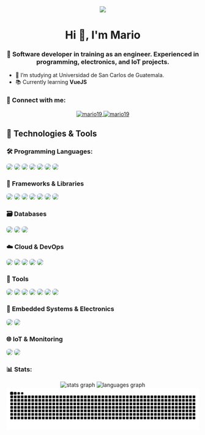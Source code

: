 <div align="center">
  <img height="200" src="https://i.giphy.com/media/v1.Y2lkPTc5MGI3NjExZDExcTY1MGtjeTByMWNpYWJidTJ5a2VuZDU5aDM1eTRxZmtzMnBjYyZlcD12MV9pbnRlcm5hbF9naWZfYnlfaWQmY3Q9Zw/h408T6Y5GfmXBKW62l/giphy.gif" />
</div>

###

<h1 align="center">Hi 👋, I'm Mario</h1>
<h3 align="center">🚀 Software developer in training as an engineer. Experienced in programming, electronics, and IoT projects.</h3>

- 🏫 I’m studying at Universidad de San Carlos de Guatemala.
- 📚 Currently learning **VueJS**  

### 🔗 Connect with me:
<p align="center">
  <a href="https://linkedin.com/in/mario19" target="blank">
    <img align="center" src="https://ziadoua.github.io/m3-Markdown-Badges/badges/LinkedIn/linkedin1.svg" alt="mario19" width="120" />
  </a>
  <a href="mailto:mariomarroquin1905@gmail.com" target="blank">
    <img align="center" src="https://ziadoua.github.io/m3-Markdown-Badges/badges/Gmail/gmail1.svg" alt="mario19" width="105" />
  </a>
  
</p>


## 🚀 Technologies & Tools

### 🛠️ Programming Languages:

<p>
  <img src="https://img.shields.io/badge/C-blue?style=for-the-badge&logo=c&logoColor=white" style="border-radius:6px;"/>
  <img src="https://img.shields.io/badge/C++-00599C?style=for-the-badge&logo=c%2b%2b&logoColor=white" style="border-radius:6px;"/>
  <img src="https://img.shields.io/badge/Golang-00ADD8?style=for-the-badge&logo=go&logoColor=white" style="border-radius:6px;"/>
  <img src="https://img.shields.io/badge/Java-ED8B00?style=for-the-badge&logo=java&logoColor=white" style="border-radius:6px;"/>
  <img src="https://img.shields.io/badge/JavaScript-F7DF1E?style=for-the-badge&logo=javascript&logoColor=black" style="border-radius:6px;"/>
  <img src="https://img.shields.io/badge/Python-3776AB?style=for-the-badge&logo=python&logoColor=white" style="border-radius:6px;"/>
  <img src="https://img.shields.io/badge/Rust-000000?style=for-the-badge&logo=rust&logoColor=white" style="border-radius:6px;"/>
</p>

### 🧱 Frameworks & Libraries
<p>
  <img src="https://img.shields.io/badge/Astro-FF5D01?style=for-the-badge&logo=astro&logoColor=white" style="border-radius:6px;"/>
  <img src="https://img.shields.io/badge/React-61DAFB?style=for-the-badge&logo=react&logoColor=black" style="border-radius:6px;"/>
  <img src="https://img.shields.io/badge/Tailwind_CSS-06B6D4?style=for-the-badge&logo=tailwind-css&logoColor=white" style="border-radius:6px;"/>
  <img src="https://img.shields.io/badge/FastAPI-009688?style=for-the-badge&logo=fastapi&logoColor=white" style="border-radius:6px;"/>
  <img src="https://img.shields.io/badge/Django-092E20?style=for-the-badge&logo=django&logoColor=white" style="border-radius:6px;"/>
  <img src="https://img.shields.io/badge/Flask-000000?style=for-the-badge&logo=flask&logoColor=white" style="border-radius:6px;"/>
  <img src="https://img.shields.io/badge/Bootstrap-7952B3?style=for-the-badge&logo=bootstrap&logoColor=white" style="border-radius:6px;"/>
</p>

### 🗃️ Databases
<p>
  <img src="https://img.shields.io/badge/MySQL-336791?style=for-the-badge&logo=mysql&logoColor=white" style="border-radius:6px;"/>
  <img src="https://img.shields.io/badge/Oracle-F80000?style=for-the-badge&logo=oracle&logoColor=white" style="border-radius:6px;"/>
  <img src="https://img.shields.io/badge/Firebase-FFCA28?style=for-the-badge&logo=firebase&logoColor=black" style="border-radius:6px;"/>
</p>

### ☁️ Cloud & DevOps
<p>
  <img src="https://img.shields.io/badge/AWS-232F3E?style=for-the-badge&logo=amazon-web-services&logoColor=white" style="border-radius:6px;"/>
  <img src="https://img.shields.io/badge/GCP-4285F4?style=for-the-badge&logo=google-cloud&logoColor=white" style="border-radius:6px;"/>
  <img src="https://img.shields.io/badge/Docker-2496ED?style=for-the-badge&logo=docker&logoColor=white" style="border-radius:6px;"/>
  <img src="https://img.shields.io/badge/Kubernetes-326CE5?style=for-the-badge&logo=kubernetes&logoColor=white" style="border-radius:6px;"/>
  <img src="https://img.shields.io/badge/Harbor-60B932?style=for-the-badge&logo=harbor&logoColor=white" style="border-radius:6px;"/>
</p>

### 🧰 Tools
<p>
  <img src="https://img.shields.io/badge/Linux-FCC624?style=for-the-badge&logo=linux&logoColor=black" style="border-radius:6px;"/>
  <img src="https://img.shields.io/badge/Git-F05032?style=for-the-badge&logo=git&logoColor=white" style="border-radius:6px;"/>
  <img src="https://img.shields.io/badge/GitHub-181717?style=for-the-badge&logo=github&logoColor=white" style="border-radius:6px;"/>
  <img src="https://img.shields.io/badge/Node.js-339933?style=for-the-badge&logo=nodedotjs&logoColor=white" style="border-radius:6px;"/>
  <img src="https://img.shields.io/badge/VirtualBox-183A61?style=for-the-badge&logo=virtualbox&logoColor=white" style="border-radius:6px;"/>
  <img src="https://img.shields.io/badge/Postman-FF6C37?style=for-the-badge&logo=postman&logoColor=white" style="border-radius:6px;"/>
  <img src="https://img.shields.io/badge/Photoshop-31A8FF?style=for-the-badge&logo=adobe-photoshop&logoColor=white" style="border-radius:6px;"/>
</p>

### 🔌 Embedded Systems & Electronics
<p>
  <img src="https://img.shields.io/badge/Arduino-00979D?style=for-the-badge&logo=arduino&logoColor=white" style="border-radius:6px;"/>
  <img src="https://img.shields.io/badge/Raspberry_Pi-A22846?style=for-the-badge&logo=raspberry-pi&logoColor=white" style="border-radius:6px;"/>
</p>

### 🌐 IoT & Monitoring
<p>
  <img src="https://img.shields.io/badge/MQTT-660066?style=for-the-badge&logo=mqtt&logoColor=white" style="border-radius:6px;"/>
  <img src="https://img.shields.io/badge/Grafana-F46800?style=for-the-badge&logo=grafana&logoColor=white" style="border-radius:6px;"/>
</p>

### 📊 Stats:
<div align="center">
  <img src="https://github-readme-stats.vercel.app/api?username=MMP119&theme=dark&show_icons=true&count_private=true" height="150" alt="stats graph" /> 
  <img src="https://github-readme-stats.vercel.app/api/top-langs?username=MMP119&layout=compact&langs_count=5&theme=dark" height="150" alt="languages graph" />
</div> 
<div align="center"> 
  <img src="https://raw.githubusercontent.com/MMP119/MMP119/output/snake.svg" alt="Snake animation" /> 
</div> 
